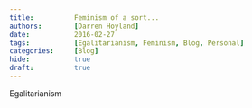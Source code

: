 ```yaml
---
title:          Feminism of a sort...
authors:        [Darren Hoyland]
date:           2016-02-27
tags:           [Egalitarianism, Feminism, Blog, Personal]
categories:     [Blog]
hide:           true
draft:          true
---
```



Egalitarianism


